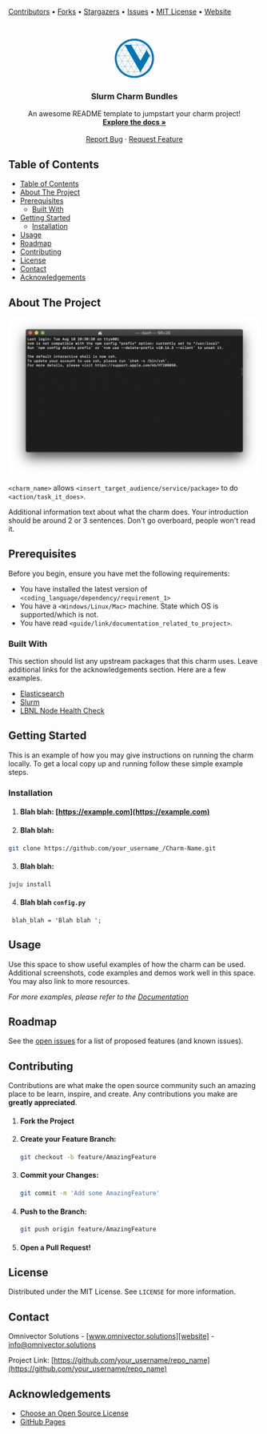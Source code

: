 <!--
*** This document uses markdown "reference style" links for readability.
*** Reference links are enclosed in brackets [ ] instead of parentheses ( ).
*** See bellow for the declaration of the reference variables
*** for contributors-url, forks-url, etc. Find and replace "repo_template" with your repo name
*** https://www.markdownguide.org/basic-syntax/#reference-style-links
-->

<!-- MARKDOWN LINKS & IMAGES -->
<!-- https://www.markdownguide.org/basic-syntax/#reference-style-links -->

[contributors-url]: https://github.com/omnivector-solutions/repo-template/graphs/contributors
[forks-url]: https://github.com/omnivector-solutions/repo-template/network/members
[stars-url]: https://github.com/omnivector-solutions/repo-template/stargazers
[issues-url]: https://github.com/omnivector-solutions/repo-template/issues
[license-url]: https://github.com/omnivector-solutions/repo-template/blob/master/LICENSE.txt
[website]: https://www.omnivector.solutions
[product-screenshot]: images/screenshot.png

[Contributors][contributors-url] •
[Forks][forks-url] •
[Stargazers][stars-url] •
[Issues][issues-url] •
[MIT License][license-url] •
[Website][website]

<!-- PROJECT LOGO -->
<br />
<p align="center">
  <a href="https://github.com/omnivector-solutions/repo-template">
    <img src="images/logo.png" alt="Logo" width="80" height="80">
  </a>

  <h3 align="center">Slurm Charm Bundles</h3>

  <p align="center">
    An awesome README template to jumpstart your charm project!
    <br />
    <a href="https://github.com/omnivector-solutions/repo-template"><strong>Explore the docs »</strong></a>
    <br />
    <br />
    <a href="https://github.com/omnivector-solutions/repo-template/issues">Report Bug</a>
    ·
    <a href="https://github.com/omnivector-solutions/repo-template/issues">Request Feature</a>
  </p>
</p>

<!-- TABLE OF CONTENTS -->

## Table of Contents

- [Table of Contents](#table-of-contents)
- [About The Project](#about-the-project)
- [Prerequisites](#prerequisites)
  - [Built With](#built-with)
- [Getting Started](#getting-started)
  - [Installation](#installation)
- [Usage](#usage)
- [Roadmap](#roadmap)
- [Contributing](#contributing)
- [License](#license)
- [Contact](#contact)
- [Acknowledgements](#acknowledgements)

<!-- ABOUT THE PROJECT -->

## About The Project

[![Product Name Screen Shot][product-screenshot]](https://example.com)

`<charm_name>` allows `<insert_target_audience/service/package>` to do `<action/task_it_does>`.

Additional information text about what the charm does. Your introduction should be around 2 or 3 sentences. Don't go overboard, people won't read it.

## Prerequisites

Before you begin, ensure you have met the following requirements:

<!--- These are just example requirements. Add, duplicate or remove as required --->

- You have installed the latest version of `<coding_language/dependency/requirement_1>`
- You have a `<Windows/Linux/Mac>` machine. State which OS is supported/which is not.
- You have read `<guide/link/documentation_related_to_project>`.

### Built With

This section should list any upstream packages that this charm uses. Leave additional links for the acknowledgements section. Here are a few examples.

- [Elasticsearch](https://www.elastic.co/)
- [Slurm](https://www.schedmd.com/)
- [LBNL Node Health Check](https://github.com/mej/nhc)

<!-- GETTING STARTED -->

## Getting Started

This is an example of how you may give instructions on running the charm locally.
To get a local copy up and running follow these simple example steps.

### Installation

1. #### Blah blah: [https://example.com](https://example.com)
2. #### Blah blah:

```sh
git clone https://github.com/your_username_/Charm-Name.git
```

3. #### Blah blah:

```sh
juju install
```

4. #### Blah blah `config.py`

```PY
 blah_blah = 'Blah blah ';
```

<!-- USAGE EXAMPLES -->

## Usage

Use this space to show useful examples of how the charm can be used. Additional screenshots, code examples and demos work well in this space. You may also link to more resources.

_For more examples, please refer to the [Documentation](https://example.com)_

<!-- ROADMAP -->

## Roadmap

See the [open issues](https://github.com/omnivector-solutions/repo-template/issues) for a list of proposed features (and known issues).

<!-- CONTRIBUTING -->

## Contributing

Contributions are what make the open source community such an amazing place to be learn, inspire, and create. Any contributions you make are **greatly appreciated**.

1. #### Fork the Project
2. #### Create your Feature Branch:
   ```sh
   git checkout -b feature/AmazingFeature
   ```
3. #### Commit your Changes:
   ```sh
   git commit -m 'Add some AmazingFeature'
   ```
4. #### Push to the Branch:
   ```sh
   git push origin feature/AmazingFeature
   ```
5. #### Open a Pull Request!

<!-- LICENSE -->

## License

Distributed under the MIT License. See `LICENSE` for more information.

<!-- CONTACT -->

## Contact

Omnivector Solutions - [www.omnivector.solutions][website] - info@omnivector.solutions

Project Link: [https://github.com/your_username/repo_name](https://github.com/your_username/repo_name)

<!-- ACKNOWLEDGEMENTS -->

## Acknowledgements

- [Choose an Open Source License](https://choosealicense.com)
- [GitHub Pages](https://pages.github.com)
